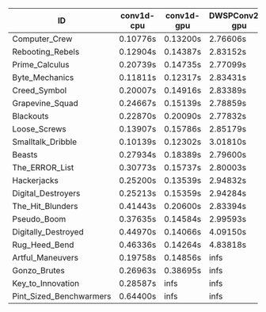 |ID|conv1d-cpu|conv1d-gpu|DWSPConv2D-gpu|gemm-gpu|avg|
|-|-|-|-|-|-|
|Computer_Crew|0.10776s|0.13200s|2.76606s|1.64487s|1.16267s|
|Rebooting_Rebels|0.12904s|0.14387s|2.83152s|1.65262s|1.18926s|
|Prime_Calculus|0.20739s|0.14735s|2.77099s|1.64629s|1.19300s|
|Byte_Mechanics|0.11811s|0.12317s|2.83431s|1.73810s|1.20342s|
|Creed_Symbol|0.20007s|0.14916s|2.83389s|1.67832s|1.21536s|
|Grapevine_Squad|0.24667s|0.15139s|2.78859s|1.68710s|1.21844s|
|Blackouts|0.22870s|0.20090s|2.77832s|1.67619s|1.22103s|
|Loose_Screws|0.13907s|0.15786s|2.85179s|1.75272s|1.22536s|
|Smalltalk_Dribble|0.10139s|0.12302s|3.01810s|1.73227s|1.24370s|
|Beasts|0.27934s|0.18389s|2.79600s|1.84866s|1.27698s|
|The_ERROR_List|0.30773s|0.15737s|2.80003s|1.91634s|1.29537s|
|Hackerjacks|0.25200s|0.13539s|2.94832s|1.85455s|1.29756s|
|Digital_Destroyers|0.25213s|0.15359s|2.94284s|1.85307s|1.30041s|
|The_Hit_Blunders|0.41443s|0.20600s|2.83394s|1.85877s|1.32828s|
|Pseudo_Boom|0.37635s|0.14584s|2.99593s|1.92838s|1.36163s|
|Digitally_Destroyed|0.44970s|0.14066s|4.09150s|2.47145s|1.78833s|
|Rug_Heed_Bend|0.46336s|0.14264s|4.83818s|4.28818s|2.43309s|
|Artful_Maneuvers|0.19758s|0.14856s|infs|1.66620s|infs|
|Gonzo_Brutes|0.26963s|0.38695s|infs|4.31970s|infs|
|Key_to_Innovation|0.28587s|infs|infs|2.52282s|infs|
|Pint_Sized_Benchwarmers|0.64400s|infs|infs|4.36412s|infs|

